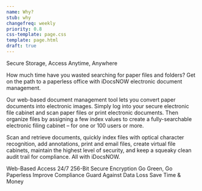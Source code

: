 ```yaml
---
name: Why?
stub: why
changefreq: weekly
priority: 0.8
css-template: page.css
template: page.html
draft: true
---
```

Secure Storage, Access Anytime, Anywhere

How much time have you wasted searching for paper files and folders?
Get on the path to a paperless office with iDocsNOW electronic document management.

Our web-based document management tool lets you convert paper documents into
electronic images. Simply log into your secure electronic file cabinet and scan
paper files or print electronic documents. Then organize files by assigning a
few index values to create a fully-searchable electronic filing cabinet –
for one or 100 users or more.

Scan and retrieve documents, quickly index files with optical character
recognition, add annotations, print and email files, create virtual file
cabinets, maintain the highest level of security, and keep a squeaky clean
audit trail for compliance. All with iDocsNOW.

Web-Based Access 24/7
256-Bit Secure Encryption
Go Green, Go Paperless
Improve Compliance
Guard Against Data Loss
Save Time & Money
